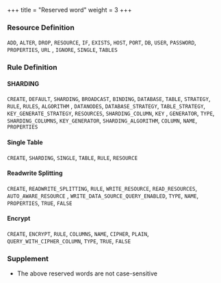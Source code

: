 +++
title = "Reserved word"
weight = 3
+++

### Resource Definition

`ADD`, `ALTER`, `DROP`, `RESOURCE`, `IF`, `EXISTS`, `HOST`, `PORT`, `DB`, `USER`, `PASSWORD`, `PROPERTIES`, `URL`
, `IGNORE`, `SINGLE`, `TABLES`

### Rule Definition

#### SHARDING

`CREATE`, `DEFAULT`, `SHARDING`, `BROADCAST`, `BINDING`, `DATABASE`, `TABLE`, `STRATEGY`, `RULE`, `RULES`, `ALGORITHM`
, `DATANODES`, `DATABASE_STRATEGY`, `TABLE_STRATEGY`, `KEY_GENERATE_STRATEGY`, `RESOURCES`, `SHARDING_COLUMN`, `KEY`
, `GENERATOR`, `TYPE`, `SHARDING_COLUMNS`, `KEY_GENERATOR`, `SHARDING_ALGORITHM`, `COLUMN`, `NAME`, `PROPERTIES`

#### Single Table

`CREATE`, `SHARDING`, `SINGLE`, `TABLE`, `RULE`, `RESOURCE`

#### Readwrite Splitting

`CREATE`, `READWRITE_SPLITTING`, `RULE`, `WRITE_RESOURCE`, `READ_RESOURCES`, `AUTO_AWARE_RESOURCE`
, `WRITE_DATA_SOURCE_QUERY_ENABLED`, `TYPE`, `NAME`, `PROPERTIES`, `TRUE`, `FALSE`

#### Encrypt

`CREATE`, `ENCRYPT`, `RULE`, `COLUMNS`, `NAME`, `CIPHER`, `PLAIN`, `QUERY_WITH_CIPHER_COLUMN`, `TYPE`, `TRUE`, `FALSE`

### Supplement

- The above reserved words are not case-sensitive